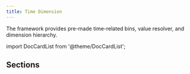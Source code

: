 ```yaml
---
title: Time Dimension
---
```


The framework provides pre-made time-related bins, value resolver, and
dimension hierarchy.

import DocCardList from '@theme/DocCardList';

## Sections

<DocCardList />